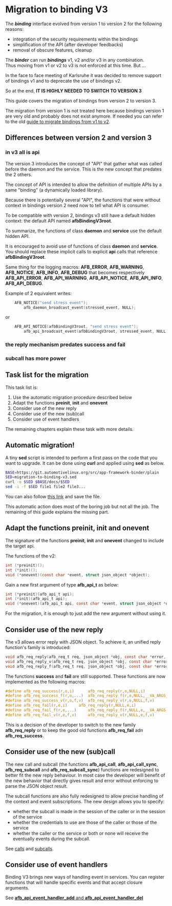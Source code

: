 Migration to binding V3
=======================

The ***binding*** interface evolved from version 1 to version 2
for the following reasons:

- integration of the security requirements within the bindings
- simplification of the API (after developer feedbacks)
- removal of obscure features, cleanup

The ***binder*** can run ***bindings*** v1, v2 and/or v3 in any combination.  
Thus moving from v1 or v2 to v3 is not enforced at this time. But ...

In the face to face meeting of Karlsruhe it was decided to remove support
of bindings v1 and to deprecate the use of bindings v2.

So at the end, **IT IS HIGHLY NEEDED TO SWITCH TO VERSION 3**

This guide covers the migration of bindings from version 2 to version 3.

The migration from version 1 is not treated here because bindings version 1
are very old and probably does not exist anymore. If needed you can refer
to the old [guide to migrate bindings from v1 to v2](legacy/afb-migration-v1-to-v2.html).


Differences between version 2 and version 3
-------------------------------------------

### in v3 all is api

The version 3 introduces the concept of "API" that gather what was called before
the daemon and the service. This is the new concept that predates the 2 others.

The concept of API is intended to allow the definition of multiple APIs
by a same "binding" (a dynamically loaded library).

Because there is potentially several "API", the functions that were without
context in bindings version 2 need now to tell what API is consumer.

To be compatible with version 2, bindings v3 still have a default hidden
context: the default API named **afbBindingV3root**.

To summarize, the functions of class **daemon** and **service** use the default
hidden API.

It is encouraged to avoid use of functions of class **daemon** and **service**.
You should replace these implicit calls to explicit **api** calls that 
reference **afbBindingV3root**.

Same thing for the logging macros: **AFB_ERROR**, **AFB_WARNING**,
**AFB_NOTICE**, **AFB_INFO**, **AFB_DEBUG** that becomes respectively
**AFB_API_ERROR**, **AFB_API_WARNING**, **AFB_API_NOTICE**, **AFB_API_INFO**,
**AFB_API_DEBUG**.

Example of 2 equivalent writes:

```C
	AFB_NOTICE("send stress event");
        afb_daemon_broadcast_event(stressed_event, NULL);
```

or 

```C
	AFB_API_NOTICE(afbBindingV3root, "send stress event");
        afb_api_broadcast_event(afbBindingV3root, stressed_event, NULL);
```

### the reply mechanism predates success and fail

### subcall has more power

Task list for the migration
---------------------------

This task list is:

1. Use the automatic migration procedure described below
2. Adapt the functions **preinit**, **init** and **onevent**
3. Consider use of the new reply
4. Consider use of the new (sub)call
5. Consider use of event handlers

The remaining chapters explain these task with more details.

Automatic migration!
--------------------

A tiny **sed** script is intended to perform a first pass on the code that
you want to upgrade. It can be done using **curl** and applied using **sed**
as below.

```bash
BASE=https://git.automotivelinux.org/src/app-framework-binder/plain
SED=migration-to-binding-v3.sed
curl -o $SED $BASE/docs/$SED
sed -i -f $SED file1 file2 file3...
```

You can also follow
[this link](https://git.automotivelinux.org/src/app-framework-binder/plain/docs/migration-to-binding-v3.sed)
and save the file.

This automatic action does most of the boring job but not all the job.
The remaining of this guide explains the missing part.

Adapt the functions preinit, init and onevent
----------------------------------------------

The signature of the functions **preinit**, **init** and **onevent** changed
to include the target api.

The functions of the v2:

```C
int (*preinit)();
int (*init)();
void (*onevent)(const char *event, struct json_object *object);
```

Gain a new first argument of type **afb_api_t** as below:

```C
int (*preinit)(afb_api_t api);
int (*init)(afb_api_t api);
void (*onevent)(afb_api_t api, const char *event, struct json_object *object);
```

For the migration, it is enough to just add the new argument without
using it.

Consider use of the new reply
-----------------------------

The v3 allows error reply with JSON object. To achieve it, an unified
reply function's family is introduced:

```C
void afb_req_reply(afb_req_t req, json_object *obj, const char *error, const char *info);
void afb_req_reply_v(afb_req_t req, json_object *obj, const char *error, const char *info, va_list args);
void afb_req_reply_f(afb_req_t req, json_object *obj, const char *error, const char *info, ...);
```

The functions **success** and **fail** are still supported.
These functions are now implemented as the following macros:


```C
#define afb_req_success(r,o,i)		afb_req_reply(r,o,NULL,i)
#define afb_req_success_f(r,o,...)	afb_req_reply_f(r,o,NULL,__VA_ARGS__)
#define afb_req_success_v(r,o,f,v)	afb_req_reply_v(r,o,NULL,f,v)
#define afb_req_fail(r,e,i)		afb_req_reply(r,NULL,e,i)
#define afb_req_fail_f(r,e,...)		afb_req_reply_f(r,NULL,e,__VA_ARGS__)
#define afb_req_fail_v(r,e,f,v)		afb_req_reply_v(r,NULL,e,f,v)
```

This is a decision of the developer to switch to the new family
**afb_req_reply** or to keep the good old functions **afb_req_fail**
adn **afb_req_success**.

Consider use of the new (sub)call
---------------------------------

The new call and subcall (the functions **afb_api_call**, **afb_api_call_sync**,
**afb_req_subcall** and **afb_req_subcall_sync**) functions are redesigned
to better fit the new reply behaviour. In most case the developer will benefit
of the new behavior that directly gives result and error without enforcing
to parse the JSON object result.

The subcall functions are also fully redesigned to allow precise handling
of the context and event subscriptions. The new design allows you to specify:

 - whether the subcall is made in the session of the caller or in the session
   of the service
 - whether the credentials to use are those of the caller or those of the
   service
 - whether the caller or the service or both or none will receive the
   eventually events during the subcall.

See [calls](reference-v3/func-api/#calls-and-job-functions) and
[subcalls](reference-v3/func-req/#subcall-functions).


Consider use of event handlers
------------------------------

Binding V3 brings new ways of handling event in services. You can register
functions that will handle specific events and that accept closure arguments.

See [**afb_api_event_handler_add** and **afb_api_event_handler_del**](reference-v3/func-api/#event-functions)
